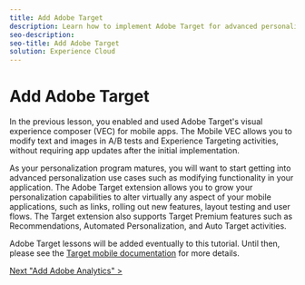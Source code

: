 ```yaml
---
title: Add Adobe Target
description: Learn how to implement Adobe Target for advanced personalization use cases. This lesson is part of the Implementing the Experience Cloud in Mobile Android Applications tutorial.
seo-description:
seo-title: Add Adobe Target
solution: Experience Cloud
---
```


# Add Adobe Target

In the previous lesson, you enabled and used Adobe Target's visual experience composer (VEC) for mobile apps. The Mobile VEC allows you to modify text and images in A/B tests and Experience Targeting activities, without requiring app updates after the initial implementation.

As your personalization program matures, you will want to start getting into advanced personalization use cases such as modifying functionality in your application. The Adobe Target extension allows you to grow your personalization capabilities to alter virtually any aspect of your mobile applications, such as links, rolling out new features, layout testing and user flows. The Target extension also supports Target Premium features such as Recommendations, Automated Personalization, and Auto Target activities.

Adobe Target lessons will be added eventually to this tutorial. Until then, please see the [Target mobile documentation](https://aep-sdks.gitbook.io/docs/using-mobile-extensions/adobe-target) for more details.
  
[Next "Add Adobe Analytics" >](analytics.md)